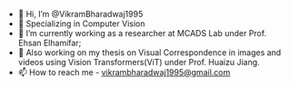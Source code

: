 - 👋 Hi, I’m @VikramBharadwaj1995
- 👀 Specializing in Computer Vision
- 🌱 I’m currently working as a researcher at MCADS Lab under Prof. Ehsan Elhamifar;
- 🌱 Also working on my thesis on Visual Correspondence in images and videos using Vision Transformers(ViT) under Prof. Huaizu Jiang.
- 📫 How to reach me  - vikrambharadwaj1995@gmail.com

<!---
VikramBharadwaj1995/VikramBharadwaj1995 is a ✨ special ✨ repository because its `README.md` (this file) appears on your GitHub profile.
You can click the Preview link to take a look at your changes.
--->
